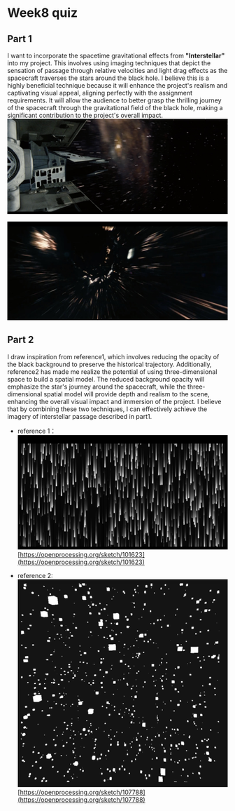 # Week8 quiz

## Part 1
I want to incorporate the spacetime gravitational effects from **"Interstellar"** into my project. This involves using imaging techniques that depict the sensation of passage through relative velocities and light drag effects as the spacecraft traverses the stars around the black hole. I believe this is a highly beneficial technique because it will enhance the project's realism and captivating visual appeal, aligning perfectly with the assignment requirements. It will allow the audience to better grasp the thrilling journey of the spacecraft through the gravitational field of the black hole, making a significant contribution to the project's overall impact.
![Interstellar_img1.jpg](/img/Interstellar_img1.jpg)

![Interstellar_img2.jpg](/img/Interstellar_img2.jpg)


## Part 2
I draw inspiration from reference1, which involves reducing the opacity of the black background to preserve the historical trajectory. Additionally, reference2 has made me realize the potential of using three-dimensional space to build a spatial model. The reduced background opacity will emphasize the star's journey around the spacecraft, while the three-dimensional spatial model will provide depth and realism to the scene, enhancing the overall visual impact and immersion of the project. I believe that by combining these two techniques, I can effectively achieve the imagery of interstellar passage described in part1.

- reference 1：
    ![Untitled](img/Untitled.png)
    [https://openprocessing.org/sketch/101623](https://openprocessing.org/sketch/101623)

- reference 2:
    ![Untitled](img/Untitled%201.png)
    [https://openprocessing.org/sketch/107788](https://openprocessing.org/sketch/107788)
